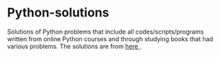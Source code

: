# Python-solutions

Solutions of Python problems that include all codes/scripts/programs written from online Python courses and through studying books that had various problems. The solutions are from [here                                   ](https://learnpythonthehardway.org/).
